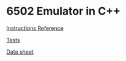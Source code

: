 # 6502 Emulator in C++

[Instructions Reference](https://c64os.com/post/6502instructions)

[Tests](https://github.com/Klaus2m5/6502_65C02_functional_tests)

[Data sheet](http://archive.6502.org/datasheets/wdc_w65c02s_mar_2000.pdf)
